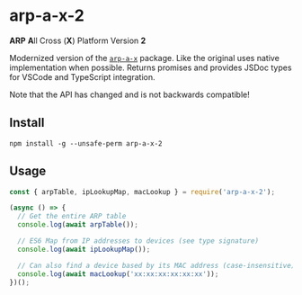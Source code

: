 # arp-a-x-2

**ARP** **A**ll Cross (**X**) Platform Version **2**

Modernized version of the [`arp-a-x`](https://www.npmjs.com/package/arp-a-x-2) package.
Like the original uses native implementation when possible.
Returns promises and provides JSDoc types for VSCode and TypeScript integration.

Note that the API has changed and is not backwards compatible!


## Install

    npm install -g --unsafe-perm arp-a-x-2


## Usage


```js
const { arpTable, ipLookupMap, macLookup } = require('arp-a-x-2');

(async () => {
  // Get the entire ARP table
  console.log(await arpTable());

  // ES6 Map from IP addresses to devices (see type signature)
  console.log(await ipLookupMap());

  // Can also find a device based by its MAC address (case-insensitive)
  console.log(await macLookup('xx:xx:xx:xx:xx:xx'));
})();
```

